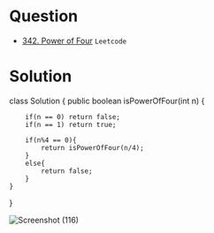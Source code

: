 # Question
- [342. Power of Four](https://leetcode.com/problems/power-of-four/) `Leetcode`


# Solution
class Solution {
    public boolean isPowerOfFour(int n) {
          
        if(n == 0) return false;
        if(n == 1) return true;
        
        if(n%4 == 0){
            return isPowerOfFour(n/4);
        }
        else{
            return false;
        }
    }
}




![Screenshot (116)](https://user-images.githubusercontent.com/66193463/134554764-1c602b23-18e7-4b93-956f-62f04db3aacd.png)
